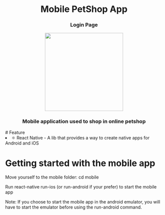
<div align = center >
  <h1>Mobile PetShop App</h1>
  <h3>Login Page</h3>
 <img src="https://user-images.githubusercontent.com/69490077/135636943-efc1e0b7-563c-4a0e-9fd6-90f7b89e4cc1.jpg" width="250px"/>
  <h3>Mobile application used to shop in online petshop</h3>
</div>
# Feature

<li>
⚛️ React Native - A lib that provides a way to create native apps for Android and iOS
</li>


# Getting started with the mobile app
<p>Move yourself to the mobile folder: cd mobile</p>
<p>Run react-native run-ios (or run-android if your prefer) to start the mobile app</p>

Note: If you choose to start the mobile app in the android emulator, you will have to start the emulator before using the run-android command.
